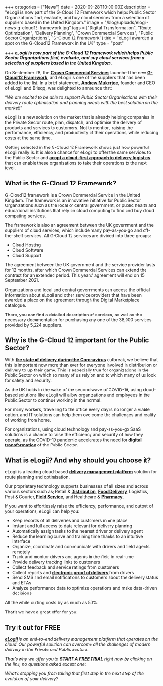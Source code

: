 +++
categories = ["News"]
date = 2020-09-28T10:00:00Z
description = "eLogii is now part of the G-Cloud 12 Framework which helps Public Sector Organizations find, evaluate, and buy cloud services from a selection of suppliers based in the United Kingdom."
image = "/blog/uploads/elogii-news-g-cloud12-framework.jpg"
tags = ["Digital Transformation", "Route Optimization", "Delivery Planning", "Crown Commercial Services", "Public Sector Organizations", "G-Cloud 12 Framework"]
title = "eLogii awarded a spot on the G-Cloud12 Framework in the UK"
type = "post"

+++
**_eLogii is now part of the G-Cloud 12 Framework which helps Public Sector Organizations find, evaluate, and buy cloud services from a selection of suppliers based in the United Kingdom._**

On September 28, the [**Crown Commercial Services**](https://www.crowncommercial.gov.uk/) launched the new [**G-Cloud 12 Framework**](https://www.crowncommercial.gov.uk/agreements/RM1557.12), and eLogii is one of the suppliers that has been added to the list. In a brief statement, [**Andrew Mukerjee**](https://www.linkedin.com/in/andrew-mukerjee-93246822/?originalSubdomain=uk), founder and CEO of eLogii and Brisqq, was delighted to announce that:

“_We are excited to be able to support Public Sector Organisations with their delivery route optimisation and planning needs with the best solution on the market!_”

eLogii is a new solution on the market that is already helping companies in the Private Sector route, plan, dispatch, and optimise the delivery of products and services to customers. Not to mention, raising the performance, efficiency, and productivity of their operations, while reducing costs at the same time.

Getting selected in the G-Cloud 12 Framework shows just how powerful eLogii really is. It is also a chance for eLogii to offer the same services to the Public Sector and [**adopt a cloud-first approach to delivery logistics**](https://elogii.com/blog/adopting-the-cloud-first-approach-to-delivery-logistics/) that can enable these organisations to take their operations to the next level.

## What is the G-Cloud 12 Framework?

G-Cloud12 framework is a Crown Commercial Service in the United Kingdom. The framework is an innovative initiative for Public Sector Organizations such as the local or central government, or public health and educational institutions that rely on cloud computing to find and buy cloud computing services.

The framework is also an agreement between the UK government and the suppliers of cloud services, which include many pay-as-you-go and off-the-shelf services. All G-Cloud 12 services are divided into three groups:

* Cloud Hosting
* Cloud Software
* Cloud Support

The agreement between the UK government and the service provider lasts for 12 months, after which Crown Commercial Services can extend the contract for an extended period. This years’ agreement will end on 15 September 2021.

Organizations and local and central governments can access the official information about eLogii and other service providers that have been awarded a place on the agreement through the Digital Marketplace catalogue.

There, you can find a detailed description of services, as well as the necessary documentation for purchasing any one of the 38,000 services provided by 5,224 suppliers.

## Why is the G-Cloud 12 important for the Public Sector?

With [**the state of delivery during the Coronavirus**](https://elogii.com/blog/the-state-of-delivery-in-time-of-the-coronavirus/) outbreak, we believe that this is important now more than ever for everyone involved in distribution or delivery to up their game. This is especially true for organizations in the Public Sector on which so many of us rely on and to which many of us look for safety and security.

As the UK holds in the wake of the second wave of COVID-19, using cloud-based solutions like eLogii will allow organizations and employees in the Public Sector to continue working in the normal.

For many workers, travelling to the office every day is no longer a viable option, and IT solutions can help them overcome the challenges and reality of working from home.

For organizations, using cloud technology and pay-as-you-go SaaS solutions is a chance to raise the efficiency and security of how they operate, as the COVID-19 pandemic accelerates the need for [**digital transformation**](https://www.gartner.com/en/information-technology/glossary/digital-transformation#:\~:text=Digital%20transformation%20can%20refer%20to,services%20online%20or%20legacy%20modernization.) of the Public Sector.

## What is eLogii? And why should you choose it?

eLogii is a leading cloud-based [**delivery management platform**](https://elogii.com/blog/delivery-management-platforms/) solution for route planning and optimisation.

Our proprietary technology supports businesses of all sizes and across various sectors such as; Retail & [**Distribution**](https://elogii.com/blog/how-to-optimize-beverage-delivery-in-2020/), [**Food Delivery**](https://elogii.com/blog/delivery-management-software-for-restaurants-dark-kitchens/), Logistics, Post & Courier, [**Field Service**](https://elogii.com/blog/how-do-you-successfully-manage-your-field-service-using-software/), and Healthcare & [**Pharmacy**](https://elogii.com/blog/uninterrupted-pharmacy-delivery/).

If you want to effortlessly raise the efficiency, performance, and output of your operations, eLogii can help you:

* Keep records of all deliveries and customers in one place
* Instant and full access to data relevant for delivery planning
* Automatically assign tasks to the nearest driver or delivery agent
* Reduce the learning curve and training time thanks to an intuitive interface
* Organize, coordinate and communicate with drivers and field agents remotely
* Track and monitor drivers and agents in the field in real-time
* Provide delivery tracking links to customers
* Collect feedback and service ratings from customers
* Collect reports and [**electronic proof of delivery**](https://elogii.com/blog/electronic-proof-of-delivery-epod-how-does-it-improve-logistics-operations/) from drivers
* Send SMS and email notifications to customers about the delivery status and ETAs
* Analyze performance data to optimize operations and make data-driven decisions

All the while cutting costs by as much as 50%.

That’s we have a great offer for you:

## Try it out for FREE

[**_eLogii_**](https://elogii.com/) _is an end-to-end delivery management platform that operates on the cloud. Our powerful solution can overcome all the challenges of modern delivery in the Private and Public sectors._

_That’s why we offer you to_ [**_START A FREE TRIAL_**](https://elogii.com/book-demo) _right now by clicking on the link, no questions asked except one:_

_What’s stopping you from taking that first step in the next step of the evolution of your delivery?_